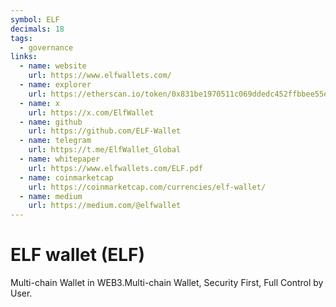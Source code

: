 ```yaml
---
symbol: ELF
decimals: 18
tags:
  - governance
links:
  - name: website
    url: https://www.elfwallets.com/
  - name: explorer
    url: https://etherscan.io/token/0x831be1970511c069ddedc452ffbbee55eeb70170
  - name: x
    url: https://x.com/ElfWallet
  - name: github
    url: https://github.com/ELF-Wallet
  - name: telegram
    url: https://t.me/ElfWallet_Global
  - name: whitepaper
    url: https://www.elfwallets.com/ELF.pdf
  - name: coinmarketcap
    url: https://coinmarketcap.com/currencies/elf-wallet/
  - name: medium
    url: https://medium.com/@elfwallet
---
```


# ELF wallet (ELF)

Multi-chain Wallet in WEB3.Multi-chain Wallet, Security First, Full Control by User.
